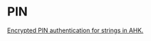 # PIN
[Encrypted PIN authentication for strings in AHK.](https://autohotkey.com/boards/viewtopic.php?p=156310#p156310)
